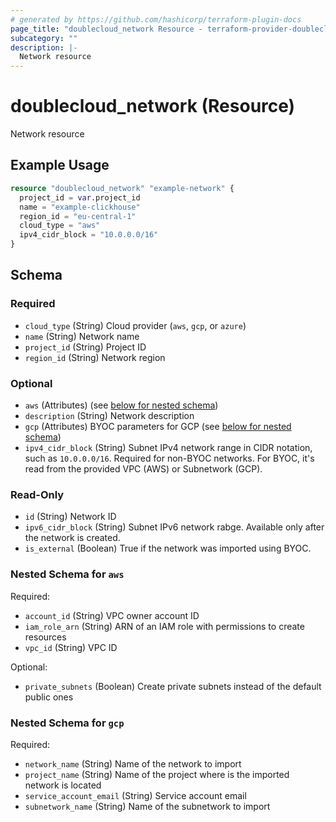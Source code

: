 ```yaml
---
# generated by https://github.com/hashicorp/terraform-plugin-docs
page_title: "doublecloud_network Resource - terraform-provider-doublecloud"
subcategory: ""
description: |-
  Network resource
---
```


# doublecloud_network (Resource)

Network resource

## Example Usage

```terraform
resource "doublecloud_network" "example-network" {
  project_id = var.project_id
  name = "example-clickhouse"
  region_id = "eu-central-1"
  cloud_type = "aws"
  ipv4_cidr_block = "10.0.0.0/16"
}
```

<!-- schema generated by tfplugindocs -->
## Schema

### Required

- `cloud_type` (String) Cloud provider (`aws`, `gcp`, or `azure`)
- `name` (String) Network name
- `project_id` (String) Project ID
- `region_id` (String) Network region

### Optional

- `aws` (Attributes) (see [below for nested schema](#nestedatt--aws))
- `description` (String) Network description
- `gcp` (Attributes) BYOC parameters for GCP (see [below for nested schema](#nestedatt--gcp))
- `ipv4_cidr_block` (String) Subnet IPv4 network range in CIDR notation, such as `10.0.0.0/16`.
    Required for non-BYOC networks.
    For BYOC, it's read from the provided VPC (AWS) or Subnetwork (GCP).

### Read-Only

- `id` (String) Network ID
- `ipv6_cidr_block` (String) Subnet IPv6 network rabge. Available only after the network is created.
- `is_external` (Boolean) True if the network was imported using BYOC.

<a id="nestedatt--aws"></a>
### Nested Schema for `aws`

Required:

- `account_id` (String) VPC owner account ID
- `iam_role_arn` (String) ARN of an IAM role with permissions to create resources
- `vpc_id` (String) VPC ID

Optional:

- `private_subnets` (Boolean) Create private subnets instead of the default public ones


<a id="nestedatt--gcp"></a>
### Nested Schema for `gcp`

Required:

- `network_name` (String) Name of the network to import
- `project_name` (String) Name of the project where is the imported network is located
- `service_account_email` (String) Service account email
- `subnetwork_name` (String) Name of the subnetwork to import


